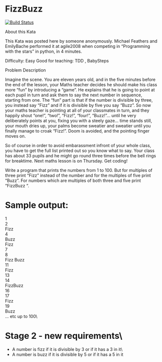 # FizzBuzz

[![Build Status](https://travis-ci.org/omakhlas/FooBarQix.svg?branch=master)](https://travis-ci.org/omakhlas/FooBarQix)

About this Kata

This Kata was posted here by someone anonymously. Michael Feathers and EmilyBache performed it at agile2008 when competing in “Programming with the stars” in python, in 4 minutes.

Difficulty: Easy Good for teaching: TDD , BabySteps

Problem Description

Imagine the scene. You are eleven years old, and in the five minutes before the end of the lesson, your Maths teacher decides he should make his class more “fun” by introducing a “game”. He explains that he is going to point at each pupil in turn and ask them to say the next number in sequence, starting from one. The “fun” part is that if the number is divisible by three, you instead say “Fizz” and if it is divisible by five you say “Buzz”. So now your maths teacher is pointing at all of your classmates in turn, and they happily shout “one!”, “two!”, “Fizz!”, “four!”, “Buzz!”… until he very deliberately points at you, fixing you with a steely gaze… time stands still, your mouth dries up, your palms become sweatier and sweatier until you finally manage to croak “Fizz!”. Doom is avoided, and the pointing finger moves on.

So of course in order to avoid embarassment infront of your whole class, you have to get the full list printed out so you know what to say. Your class has about 33 pupils and he might go round three times before the bell rings for breaktime. Next maths lesson is on Thursday. Get coding!

Write a program that prints the numbers from 1 to 100. But for multiples of three print “Fizz” instead of the number and for the multiples of five print “Buzz”. For numbers which are multiples of both three and five print “FizzBuzz “.

# Sample output:

1\
2\
Fizz\
4\
Buzz\
Fizz\
7\
8\
Fizz
Buzz\
11\
Fizz\
13\
14\
FizzBuzz\
16\
17\
Fizz\
19\
Buzz\
... etc up to 100\
# Stage 2 - new requirements\
 * A number is fizz if it is divisible by 3 or if it has a 3 in it\
 * A number is buzz if it is divisible by 5 or if it has a 5 in it
